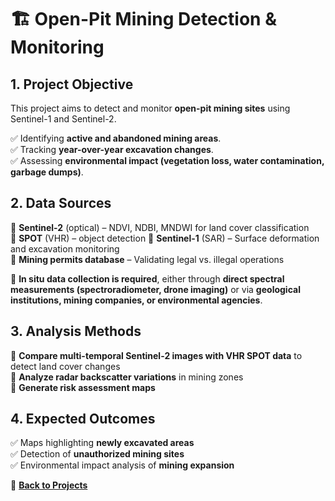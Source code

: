 # **🏗️ Open-Pit Mining Detection & Monitoring**  

## **1. Project Objective**  
This project aims to detect and monitor **open-pit mining sites** using Sentinel-1 and Sentinel-2. 

✅ Identifying **active and abandoned mining areas**.  
✅ Tracking **year-over-year excavation changes**.  
✅ Assessing **environmental impact (vegetation loss, water contamination, garbage dumps)**.  

## **2. Data Sources**  
📡 **Sentinel-2** (optical) – NDVI, NDBI, MNDWI for land cover classification  
📡 **SPOT** (VHR) – object detection
📡 **Sentinel-1** (SAR) – Surface deformation and excavation monitoring  
📍 **Mining permits database** – Validating legal vs. illegal operations  

📌 **In situ data collection is required**, either through **direct spectral measurements (spectroradiometer, drone imaging)** or via **geological institutions, mining companies, or environmental agencies**.  


## **3. Analysis Methods**  
🔹 **Compare multi-temporal Sentinel-2 images with VHR SPOT data** to detect land cover changes  
🔹 **Analyze radar backscatter variations** in mining zones  
🔹 **Generate risk assessment maps**  

## **4. Expected Outcomes**  
✅ Maps highlighting **newly excavated areas**  
✅ Detection of **unauthorized mining sites**  
✅ Environmental impact analysis of **mining expansion**  

📌 **[Back to Projects](../projects.md)**  
